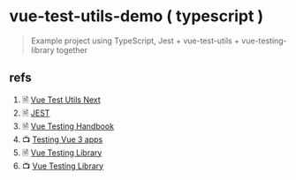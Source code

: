 # vue-test-utils-demo ( typescript )

> Example project using TypeScript, Jest + vue-test-utils + vue-testing-library  together


## refs
1. 🗎 [Vue Test Utils Next](https://next.vue-test-utils.vuejs.org/guide/)
2. 🗎 [JEST](https://jestjs.io/docs/getting-started)
3. 🗎 [Vue Testing Handbook](https://lmiller1990.github.io/vue-testing-handbook/v3/)
4. 📺 [Testing Vue 3 apps](https://youtube.com/playlist?list=PLC2LZCNWKL9ahK1IoODqYxKu5aA9T5IOA)
5. 🗎 [Vue Testing Library](https://testing-library.com/docs/vue-testing-library/intro)
6. 📺 [Vue Testing Library](https://www.youtube.com/playlist?list=PLC2LZCNWKL9YdD4Z4V6guveajQoKN8rui)